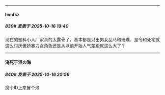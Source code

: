 ﻿
*****

####  himfsz  
##### 839#       发表于 2025-10-16 19:40

现在的塑料小人厂家真的太露骨了，基本都是只出男女乱马和珊璞，是令和死宅就这么讨厌傲娇暴力女角色还是从以前开始人气差距就这么大了？


*****

####  淹死于泪の海  
##### 840#       发表于 2025-10-16 20:59

换个ID上来冒个泡

